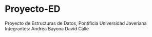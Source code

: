 # Proyecto-ED
Proyecto de Estructuras de Datos, Pontificia Universidad Javeriana
Integrantes:
Andrea Bayona
David Calle

